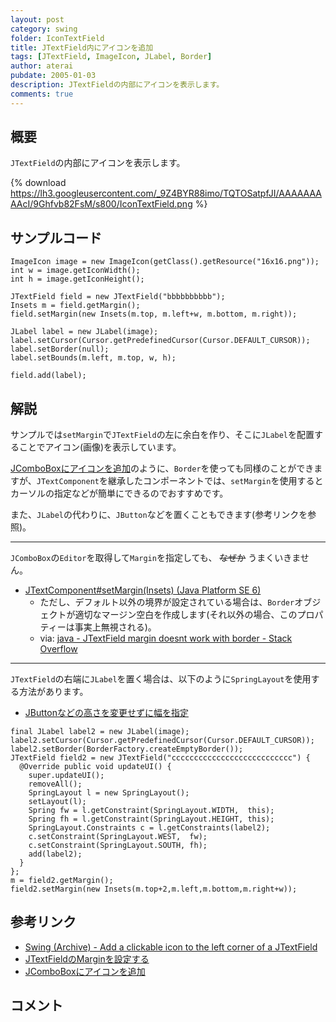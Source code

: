 ```yaml
---
layout: post
category: swing
folder: IconTextField
title: JTextField内にアイコンを追加
tags: [JTextField, ImageIcon, JLabel, Border]
author: aterai
pubdate: 2005-01-03
description: JTextFieldの内部にアイコンを表示します。
comments: true
---
```

## 概要
`JTextField`の内部にアイコンを表示します。

{% download https://lh3.googleusercontent.com/_9Z4BYR88imo/TQTOSatpfJI/AAAAAAAAAcI/9Ghfvb82FsM/s800/IconTextField.png %}

## サンプルコード
<pre class="prettyprint"><code>ImageIcon image = new ImageIcon(getClass().getResource("16x16.png"));
int w = image.getIconWidth();
int h = image.getIconHeight();

JTextField field = new JTextField("bbbbbbbbbb");
Insets m = field.getMargin();
field.setMargin(new Insets(m.top, m.left+w, m.bottom, m.right));

JLabel label = new JLabel(image);
label.setCursor(Cursor.getPredefinedCursor(Cursor.DEFAULT_CURSOR));
label.setBorder(null);
label.setBounds(m.left, m.top, w, h);

field.add(label);
</code></pre>

## 解説
サンプルでは`setMargin`で`JTextField`の左に余白を作り、そこに`JLabel`を配置することでアイコン(画像)を表示しています。

[JComboBoxにアイコンを追加](http://terai.xrea.jp/Swing/IconComboBox.html)のように、`Border`を使っても同様のことができますが、`JTextComponent`を継承したコンポーネントでは、`setMargin`を使用するとカーソルの指定などが簡単にできるのでおすすめです。

また、`JLabel`の代わりに、`JButton`などを置くこともできます(参考リンクを参照)。

- - - -
`JComboBox`の`Editor`を取得して`Margin`を指定しても、 ~~なぜか~~ うまくいきません。

- [JTextComponent#setMargin(Insets) (Java Platform SE 6)](http://docs.oracle.com/javase/jp/6/api/javax/swing/text/JTextComponent.html#setMargin%28java.awt.Insets%29)
    - ただし、デフォルト以外の境界が設定されている場合は、`Border`オブジェクトが適切なマージン空白を作成します(それ以外の場合、このプロパティーは事実上無視される)。
    - via: [java - JTextField margin doesnt work with border - Stack Overflow](http://stackoverflow.com/questions/10496828/jtextfield-margin-doesnt-work-with-border)

<!-- dummy comment line for breaking list -->

- - - -
`JTextField`の右端に`JLabel`を置く場合は、以下のように`SpringLayout`を使用する方法があります。

- [JButtonなどの高さを変更せずに幅を指定](http://terai.xrea.jp/Swing/ButtonWidth.html)

<!-- dummy comment line for breaking list -->

<pre class="prettyprint"><code>final JLabel label2 = new JLabel(image);
label2.setCursor(Cursor.getPredefinedCursor(Cursor.DEFAULT_CURSOR));
label2.setBorder(BorderFactory.createEmptyBorder());
JTextField field2 = new JTextField("ccccccccccccccccccccccccccc") {
  @Override public void updateUI() {
    super.updateUI();
    removeAll();
    SpringLayout l = new SpringLayout();
    setLayout(l);
    Spring fw = l.getConstraint(SpringLayout.WIDTH,  this);
    Spring fh = l.getConstraint(SpringLayout.HEIGHT, this);
    SpringLayout.Constraints c = l.getConstraints(label2);
    c.setConstraint(SpringLayout.WEST,  fw);
    c.setConstraint(SpringLayout.SOUTH, fh);
    add(label2);
  }
};
m = field2.getMargin();
field2.setMargin(new Insets(m.top+2,m.left,m.bottom,m.right+w));
</code></pre>

## 参考リンク
- [Swing (Archive) - Add a clickable icon to the left corner of a JTextField](https://forums.oracle.com/thread/1489851)
- [JTextFieldのMarginを設定する](http://terai.xrea.jp/Swing/TextFieldMargin.html)
- [JComboBoxにアイコンを追加](http://terai.xrea.jp/Swing/IconComboBox.html)

<!-- dummy comment line for breaking list -->

## コメント
